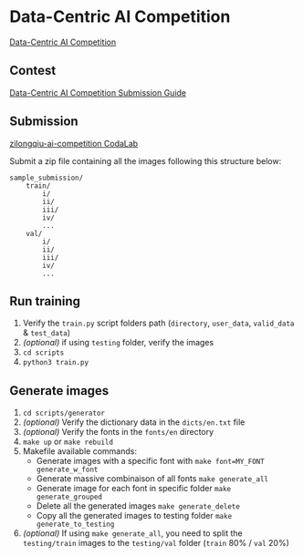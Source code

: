 # Data-Centric AI Competition

[Data-Centric AI Competition](https://https-deeplearning-ai.github.io/data-centric-comp/)

## Contest

[Data-Centric AI Competition Submission Guide](https://worksheets.codalab.org/worksheets/0x7a8721f11e61436e93ac8f76da83f0e6)

## Submission

[zilongqiu-ai-competition CodaLab](https://worksheets.codalab.org/worksheets/0x5e0056b28ee94cf6bd3175657601fc54)

Submit a zip file containing all the images following this structure below:

```
sample_submission/
    train/
        i/
        ii/
        iii/
        iv/
        ...
    val/
        i/
        ii/
        iii/
        iv/
        ...
```

## Run training

1. Verify the `train.py` script folders path (`directory`, `user_data`, `valid_data` & `test_data`)
2. *(optional)* if using `testing` folder, verify the images
3. `cd scripts`
4. `python3 train.py`

## Generate images

1. `cd scripts/generator`
2. *(optional)* Verify the dictionary data in the `dicts/en.txt` file
3. *(optional)* Verify the fonts in the `fonts/en` directory
4. `make up` or `make rebuild`
5. Makefile available commands:
    - Generate images with a specific font with `make font=MY_FONT generate_w_font`
    - Generate massive combinaison of all fonts `make generate_all`
    - Generate image for each font in specific folder `make generate_grouped`
    - Delete all the generated images `make generate_delete`
    - Copy all the generated images to testing folder `make generate_to_testing`
6. *(optional)* If using `make generate_all`, you need to split the `testing/train` images to the `testing/val` folder (`train` 80% / `val` 20%)
